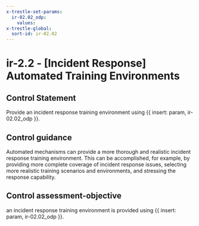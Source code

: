 ```yaml
---
x-trestle-set-params:
  ir-02.02_odp:
    values:
x-trestle-global:
  sort-id: ir-02.02
---
```


# ir-2.2 - \[Incident Response\] Automated Training Environments

## Control Statement

Provide an incident response training environment using {{ insert: param, ir-02.02_odp }}.

## Control guidance

Automated mechanisms can provide a more thorough and realistic incident response training environment. This can be accomplished, for example, by providing more complete coverage of incident response issues, selecting more realistic training scenarios and environments, and stressing the response capability.

## Control assessment-objective

an incident response training environment is provided using {{ insert: param, ir-02.02_odp }}.

